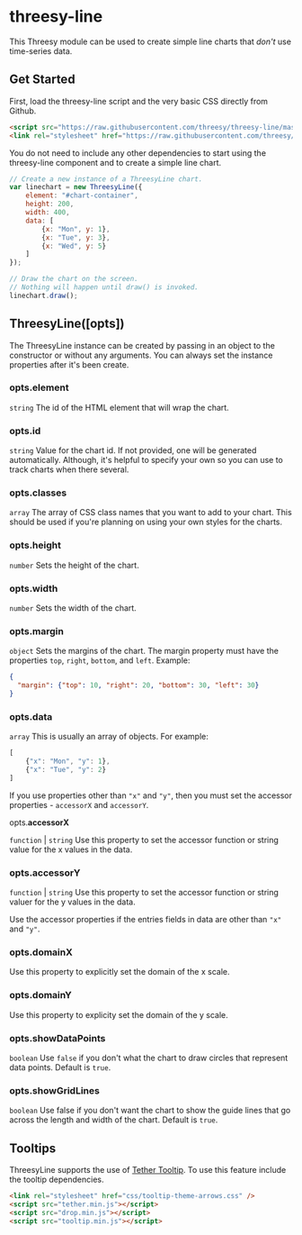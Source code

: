 # threesy-line

This Threesy module can be used to create simple line charts that
_don't_ use time-series data.

## Get Started

First, load the threesy-line script and the very basic CSS 
directly from Github.

```html
<script src="https://raw.githubusercontent.com/threesy/threesy-line/master/build/threesy-line.js"></script>
<link rel="stylesheet" href="https://raw.githubusercontent.com/threesy/threesy-line/master/build/threesy-line.css"> 
```

You do not need to include any other dependencies to start using
the threesy-line component and to create a simple line chart.

```js
// Create a new instance of a ThreesyLine chart.
var linechart = new ThreesyLine({
    element: "#chart-container",
    height: 200,
    width: 400,
    data: [
        {x: "Mon", y: 1},
        {x: "Tue", y: 3},
        {x: "Wed", y: 5}
    ]
});

// Draw the chart on the screen.
// Nothing will happen until draw() is invoked.
linechart.draw();
```

## ThreesyLine([opts])

The ThreesyLine instance can be created by passing in an object
to the constructor or without any arguments. You can always set
the instance properties after it's been create.

### opts.element

`string` The id of the HTML element that will wrap the chart.

### opts.id

`string` Value for the chart id. If not provided, one will be
 generated automatically. Although, it's helpful to specify your
 own so you can use to track charts when there several.
 
### opts.classes
 
`array` The array of CSS class names that you want to add to your
 chart. This should be used if you're planning on using your own styles
 for the charts.
 
### opts.height

`number` Sets the height of the chart.

### opts.width

`number` Sets the width of the chart.

### opts.margin

`object` Sets the margins of the chart. The margin property must have
the properties `top`, `right`, `bottom`, and `left`. Example:

```json
{
  "margin": {"top": 10, "right": 20, "bottom": 30, "left": 30}
}
```
 
### opts.data
 
`array` This is usually an array of objects. For example:
```js
[
    {"x": "Mon", "y": 1},
    {"x": "Tue", "y": 2}
]
```

If you use properties other than `"x"` and `"y"`, then you must set
the accessor properties - `accessorX` and `accessorY`.

opts.**accessorX**

`function` | `string` Use this property to set the accessor function
or string value for the x values in the data.

### opts.accessorY

`function` | `string` Use this property to set the accessor function
or string valuer for the y values in the data.

Use the accessor properties if the entries fields in data are other
than `"x"` and `"y"`.

### opts.domainX

Use this property to explicitly set the domain of the x scale.

### opts.domainY

Use this property to explicity set the domain of the y scale.

### opts.showDataPoints

`boolean` Use `false` if you don't what the chart to draw circles that
represent data points. Default is `true`.

### opts.showGridLines

`boolean` Use false if you don't want the chart to show the guide lines
that go across the length and width of the chart. Default is `true`.

## Tooltips

ThreesyLine supports the use of [Tether Tooltip](http://github.hubspot.com/tooltip/).
To use this feature include the tooltip dependencies.

```html
<link rel="stylesheet" href="css/tooltip-theme-arrows.css" />
<script src="tether.min.js"></script>
<script src="drop.min.js"></script>
<script src="tooltip.min.js"></script>
```